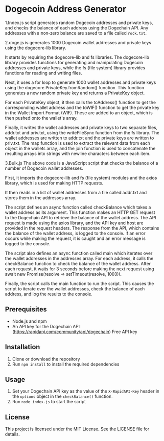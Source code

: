 # Dogecoin Address Generator

1.Index.js script generates random Dogecoin addresses and private keys, and checks the balance of each address using the Dogechain API. Any addresses with a non-zero balance are saved to a file called `rock.txt`.

2.doge.js is generates 1000 Dogecoin wallet addresses and private keys using the dogecore-lib library.

It starts by requiring the dogecore-lib and fs libraries. The dogecore-lib library provides functions for generating and manipulating Dogecoin addresses and private keys, while the fs (file system) library provides functions for reading and writing files.

Next, it uses a for loop to generate 1000 wallet addresses and private keys using the dogecore.PrivateKey.fromRandom() function. This function generates a new random private key and returns a PrivateKey object.

For each PrivateKey object, it then calls the toAddress() function to get the corresponding wallet address and the toWIF() function to get the private key in the Wallet Import Format (WIF). These are added to an object, which is then pushed onto the wallet's array.

Finally, it writes the wallet addresses and private keys to two separate files, addr.txt and priv.txt, using the writeFileSync function from the fs library. The wallet addresses are written to addr.txt and the private keys are written to priv.txt. The map function is used to extract the relevant data from each object in the wallets array, and the join function is used to concatenate the resulting arrays into strings with newline characters between each item.

3.Bulk.js
The above code is a JavaScript script that checks the balance of a number of Dogecoin wallet addresses.

First, it imports the dogecore-lib and fs (file system) modules and the axios library, which is used for making HTTP requests.

It then reads in a list of wallet addresses from a file called addr.txt and stores them in the addresses array.

The script defines an async function called checkBalance which takes a wallet address as its argument. This function makes an HTTP GET request to the Dogechain API to retrieve the balance of the wallet address. The API request is made using the axios library, and the API key and host are provided in the request headers. The response from the API, which contains the balance of the wallet address, is logged to the console. If an error occurs while making the request, it is caught and an error message is logged to the console.

The script also defines an async function called main which iterates over the wallet addresses in the addresses array. For each address, it calls the checkBalance function to check the balance of the wallet address. After each request, it waits for 3 seconds before making the next request using await new Promise(resolve => setTimeout(resolve, 1000)).

Finally, the script calls the main function to run the script. This causes the script to iterate over the wallet addresses, check the balance of each address, and log the results to the console.

## Prerequisites

- Node.js and npm
- An API key for the Dogechain API (https://rapidapi.com/community/api/dogechain) Free API key

## Installation

1. Clone or download the repository
2. Run `npm install` to install the required dependencies

## Usage

1. Set your Dogechain API key as the value of the `X-RapidAPI-Key` header in the `options` object in the `checkBalance()` function.
2. Run `node index.js` to start the script

## License

This project is licensed under the MIT License. See the [LICENSE](LICENSE) file for details.
